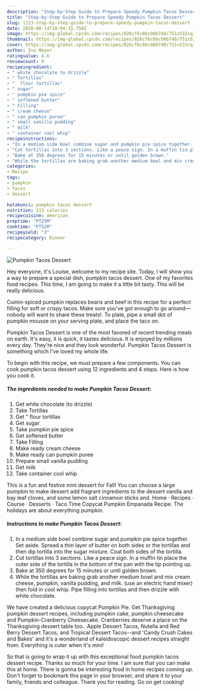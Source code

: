 ```yaml
---
description: "Step-by-Step Guide to Prepare Speedy Pumpkin Tacos Dessert"
title: "Step-by-Step Guide to Prepare Speedy Pumpkin Tacos Dessert"
slug: 1113-step-by-step-guide-to-prepare-speedy-pumpkin-tacos-dessert
date: 2020-08-14T18:04:15.758Z
image: https://img-global.cpcdn.com/recipes/826cf6c8bc98b740/751x532cq70/pumpkin-tacos-dessert-recipe-main-photo.jpg
thumbnail: https://img-global.cpcdn.com/recipes/826cf6c8bc98b740/751x532cq70/pumpkin-tacos-dessert-recipe-main-photo.jpg
cover: https://img-global.cpcdn.com/recipes/826cf6c8bc98b740/751x532cq70/pumpkin-tacos-dessert-recipe-main-photo.jpg
author: Ina Meyer
ratingvalue: 4.6
reviewcount: 9
recipeingredient:
- " white chocolate to drizzle"
- " Tortillas"
- "  flour tortillas"
- " sugar"
- " pumpkin pie spice"
- " softened butter"
- " Filling"
- " cream cheese"
- " can pumpkin puree"
- " small vanilla pudding"
- " milk"
- " container cool whip"
recipeinstructions:
- "In a medium side bowl combine sugar and pumpkin pie spice together. Set aside. Spread a thin layer of butter on both sides or the tortillas and then dip tortilla into the sugar mixture. Coat both sides of the tortilla."
- "Cut tortillas into 3 sections. Like a peace sign. In a muffin tin place the outer side of the tortilla in the bottom of the pan with the tip pointing up."
- "Bake at 350 degrees for 15 minutes or until golden brown."
- "While the tortillas are baking grab another medium bowl and mix cream cheese, pumpkin, vanilla pudding, and milk. (use an electric hand mixer) then fold in cool whip. Pipe filling into tortillas and then drizzle with white chocolate."
categories:
- Recipe
tags:
- pumpkin
- tacos
- dessert

katakunci: pumpkin tacos dessert 
nutrition: 213 calories
recipecuisine: American
preptime: "PT25M"
cooktime: "PT52M"
recipeyield: "3"
recipecategory: Dinner

---
```



![Pumpkin Tacos Dessert](https://img-global.cpcdn.com/recipes/826cf6c8bc98b740/751x532cq70/pumpkin-tacos-dessert-recipe-main-photo.jpg)

Hey everyone, it's Louise, welcome to my recipe site. Today, I will show you a way to prepare a special dish, pumpkin tacos dessert. One of my favorites food recipes. This time, I am going to make it a little bit tasty. This will be really delicious.

Cumin-spiced pumpkin replaces beans and beef in this recipe for a perfect filling for soft or crispy tacos. Make sure you&#39;ve got enough to go around—nobody will want to share these treats!. To plate, pipe a small dot of pumpkin mousse on your serving plate, and place the taco on.

Pumpkin Tacos Dessert is one of the most favored of recent trending meals on earth. It's easy, it is quick, it tastes delicious. It is enjoyed by millions every day. They're nice and they look wonderful. Pumpkin Tacos Dessert is something which I've loved my whole life.


To begin with this recipe, we must prepare a few components. You can cook pumpkin tacos dessert using 12 ingredients and 4 steps. Here is how you cook it.

<!--inarticleads1-->

##### The ingredients needed to make Pumpkin Tacos Dessert:

1. Get  white chocolate (to drizzle)
1. Take  Tortillas
1. Get  &#34; flour tortillas
1. Get  sugar
1. Take  pumpkin pie spice
1. Get  softened butter
1. Take  Filling
1. Make ready  cream cheese
1. Make ready  can pumpkin puree
1. Prepare  small vanilla pudding
1. Get  milk
1. Take  container cool whip


This is a fun and festive mini dessert for Fall! You can choose a large pumpkin to make dessert add fragrant ingredients to the dessert vanilla and bay leaf cloves, and some lemon salt cinnamon sticks and. Home · Recipes · Course · Desserts · Taco Time Copycat Pumpkin Empanada Recipe. The holidays are about everything pumpkin. 

<!--inarticleads2-->

##### Instructions to make Pumpkin Tacos Dessert:

1. In a medium side bowl combine sugar and pumpkin pie spice together. Set aside. Spread a thin layer of butter on both sides or the tortillas and then dip tortilla into the sugar mixture. Coat both sides of the tortilla.
1. Cut tortillas into 3 sections. Like a peace sign. In a muffin tin place the outer side of the tortilla in the bottom of the pan with the tip pointing up.
1. Bake at 350 degrees for 15 minutes or until golden brown.
1. While the tortillas are baking grab another medium bowl and mix cream cheese, pumpkin, vanilla pudding, and milk. (use an electric hand mixer) then fold in cool whip. Pipe filling into tortillas and then drizzle with white chocolate.


We have created a delicious copycat Pumpkin Pie. Get Thanksgiving pumpkin dessert recipes, including pumpkin cake, pumpkin cheesecake and Pumpkin-Cranberry Cheesecake. Cranberries deserve a place on the Thanksgiving dessert table too.. Apple Dessert Tacos, Nutella and Red Berry Dessert Tacos, and Tropical Dessert Tacos--and &#39;Candy Crush Cakes and Bakes&#39; and it&#39;s a wonderland of kaleidoscopic dessert recipes straight from. Everything is cuter when it&#39;s mini! 

So that is going to wrap it up with this exceptional food pumpkin tacos dessert recipe. Thanks so much for your time. I am sure that you can make this at home. There is gonna be interesting food in home recipes coming up. Don't forget to bookmark this page in your browser, and share it to your family, friends and colleague. Thank you for reading. Go on get cooking!
